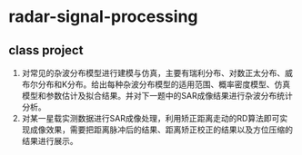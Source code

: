 # radar-signal-processing
## class project

1. 对常见的杂波分布模型进行建模与仿真，主要有瑞利分布、对数正太分布、威布尔分布和K分布。给出每种杂波分布模型的适用范围、概率密度模型、仿真模型和参数估计及拟合结果。并对下一题中的SAR成像结果进行杂波分布统计分析。
2. 对某一星载实测数据进行SAR成像处理，利用矫正距离走动的RD算法即可实现成像效果，需要把距离脉冲后的结果、距离矫正校正的结果以及方位压缩的结果进行展示。

